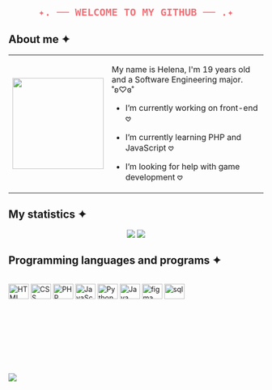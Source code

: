<h3 align="center">
  <code style="font-size: 20px; color:#f07178;">✦. ── WELCOME TO MY GITHUB ── .✦</code>
</h3>

## About me ✦

<table>
  <tr>
    <td width="180px">
      <img src="https://media.tenor.com/8QTiEfTe1RoAAAAj/niko-oneshot.gif" width="180px" />
    </td>
    <td>

My name is Helena, I'm 19 years old and a Software Engineering major. ˚ʚ♡ɞ˚

- I’m currently working on front-end 𖹭  
- I’m currently learning PHP and JavaScript 𖹭  
- I’m looking for help with game development 𖹭

    </td>
  </tr>
</table>

## My statistics ✦
<p align="center">
  <img src="https://github-profile-summary-cards.vercel.app/api/cards/repos-per-language?username=bluinha&theme=dracula" />
  <img src="https://github-profile-summary-cards.vercel.app/api/cards/productive-time?username=bluinha&theme=dracula" />
</p>

## Programming languages and programs ✦
<div style="display: inline_block"><br>
  <img align="center" alt="HTML" height="30" width="40" src="https://cdn.jsdelivr.net/gh/devicons/devicon@latest/icons/html5/html5-original.svg">
  <img align="center" alt="CSS" height="30" width="40" src="https://cdn.jsdelivr.net/gh/devicons/devicon@latest/icons/css3/css3-original.svg">
  <img align="center" alt="PHP" height="30" width="40" src="https://devicon-website.vercel.app/api/php/plain.svg?color=%237A60B5">
  <img align="center" alt="JavaScript" height="30" width="40" src="https://cdn.jsdelivr.net/gh/devicons/devicon@latest/icons/javascript/javascript-original.svg">
  <img align="center" alt="Python" height="30" width="40" src="https://cdn.jsdelivr.net/gh/devicons/devicon@latest/icons/python/python-original.svg">
  <img align="center" alt="Java" height="30" width="40" src="https://devicon-website.vercel.app/api/java/plain-wordmark.svg?color=%23EB2D85"">
  <img align="center" alt="figma" height="30" width="40" src="https://devicon-website.vercel.app/api/figma/original.svg"></img>
  <img align="center" alt="sql" height="30" width="40" src="https://devicon-website.vercel.app/api/mysql/original.svg"></img>
</div>

 ## ⠀⠀⠀⠀⠀⠀⠀⠀⠀⠀⠀⠀⠀⠀⠀⠀⠀⠀⠀⠀⠀⠀⠀⠀⠀⠀⠀⠀⠀⠀⠀⠀⠀⠀⠀⠀⠀⠀⠀⠀⠀⠀⠀⠀⠀⠀⠀⠀⠀⠀⠀⠀⠀⠀⠀⠀⠀⠀⠀⠀⠀⠀⠀⠀⠀⠀⠀⠀⠀⠀⠀⠀⠀⠀⠀⠀⠀⠀⠀⠀⠀⠀⠀⠀⠀⠀⠀⠀⠀⠀⠀⠀⠀⠀⠀⠀⠀⠀⠀⠀⠀⠀⠀⠀⠀⠀⠀⠀⠀⠀⠀⠀⠀⠀⠀⠀
<img src="https://github-readme-activity-graph.vercel.app/graph?username=bluinha&theme=dracula" />




